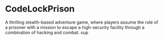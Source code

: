 # CodeLockPrison
A thrilling stealth-based adventure game, where players assume the role of a prisoner with a mission to escape a high-security facility through a combination of hacking and combat.
sup
